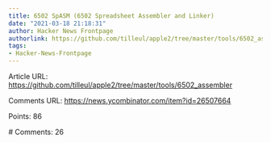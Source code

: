 ```yaml
---
title: 6502 SpASM (6502 Spreadsheet Assembler and Linker)
date: "2021-03-18 21:18:31"
author: Hacker News Frontpage
authorlink: https://github.com/tilleul/apple2/tree/master/tools/6502_assembler
tags:
- Hacker-News-Frontpage
---
```


<p>Article URL: <a href="https://github.com/tilleul/apple2/tree/master/tools/6502_assembler">https://github.com/tilleul/apple2/tree/master/tools/6502_assembler</a></p>
<p>Comments URL: <a href="https://news.ycombinator.com/item?id=26507664">https://news.ycombinator.com/item?id=26507664</a></p>
<p>Points: 86</p>
<p># Comments: 26</p>
